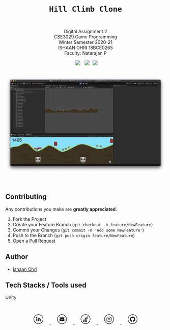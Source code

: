 <code>
  <h1 align="center">Hill Climb Clone</h1>
</code>

<p align="center">
  Digital Assignment 2 
  <br>
  CSE3029 Game Programming 
  <br>
  Winter Semester 2020-21
  <br>
  ISHAAN OHRI 18BCE0265
  <br>
  Faculty: Natarajan P
</p>

<div align="center">
  <img src="https://img.shields.io/github/repo-size/IshaanOhri/Hill-Climb-Clone-Unity?logo=github" hspace="5">
  <img src="https://img.shields.io/github/license/IshaanOhri/Hill-Climb-Clone-Unity" hspace="5">
  <img src="https://img.shields.io/github/last-commit/IshaanOhri/Hill-Climb-Clone-Unity?logo=git">
</div>

<br>

<p  align="center"><img width="1000" src = "https://github.com/IshaanOhri/Hill-Climb-Clone-Unity/blob/master/Ss.png"></p>

<br>

## Contributing

Any contributions you make are **greatly appreciated**.

1. Fork the Project
2. Create your Feature Branch (`git checkout -b feature/NewFeature`)
3. Commit your Changes (`git commit -m 'Add some NewFeature'`)
4. Push to the Branch (`git push origin feature/NewFeature`)
5. Open a Pull Request

## Author

-   [Ishaan Ohri](https://github.com/IshaanOhri)

## Tech Stacks / Tools used

<p>
  Unity
</p>

<br>

<p align="center">
  <a href="https://www.linkedin.com/in/ishaanohri/">
    <img src="https://github.com/IshaanOhri/IshaanOhri/blob/master/assets/linkedin.png" width="30" height="30" hspace="20">
  </a>

  <a href="mailto:ishaan99ohri@gmail.com">
    <img src="https://github.com/IshaanOhri/IshaanOhri/blob/master/assets/mail.png" width="30" height="30" hspace="20">
  </a>

  <a href="https://stackoverflow.com/users/11712463/ishaan-ohri">
    <img src="https://github.com/IshaanOhri/IshaanOhri/blob/master/assets/stackoverflow.png" width="30" height="30" hspace="20">
  </a>

  <a href="https://www.instagram.com/ohri_8/">
    <img src="https://github.com/IshaanOhri/IshaanOhri/blob/master/assets/instagram.png" width="30" height="30" hspace="20">
  </a>

  <a href="https://github.com/IshaanOhri">
    <img src="https://github.com/IshaanOhri/IshaanOhri/blob/master/assets/github.png" width="30" height="30" hspace="20">
  </a>
</p>
